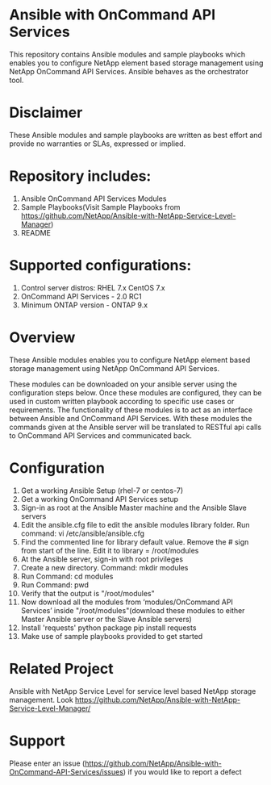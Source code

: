 # Ansible with OnCommand API Services

This repository contains Ansible modules and sample playbooks which enables you to configure NetApp element based storage management using NetApp OnCommand API Services. Ansible behaves as the orchestrator tool.

# Disclaimer
These Ansible modules and sample playbooks are written as best effort and provide no warranties or SLAs, expressed or implied.

# Repository includes:
1. Ansible OnCommand API Services Modules
2.	Sample Playbooks(Visit Sample Playbooks from https://github.com/NetApp/Ansible-with-NetApp-Service-Level-Manager)
3.	README
 
# Supported configurations:
1.	Control server distros: RHEL 7.x CentOS 7.x
2.	OnCommand API Services - 2.0 RC1
3.	Minimum ONTAP version - ONTAP 9.x

# Overview
These Ansible modules enables you to configure NetApp element based storage management using NetApp OnCommand API Services.

These modules can be downloaded on your ansible server using the configuration steps below. Once these modules are configured, they can be used in custom written playbook according to specific use cases or requirements.
The functionality of these modules is to act as an interface between Ansible and OnCommand API Services. With these modules the commands given at the Ansible server will be translated to RESTful api calls to OnCommand API Services and communicated back.


# Configuration

1. Get a working Ansible Setup (rhel-7 or centos-7)
2. Get a working OnCommand API Services setup
3. Sign-in as root at the Ansible Master machine and the Ansible Slave servers
4. Edit the ansible.cfg file to edit the ansible modules library folder. Run command: vi /etc/ansible/ansible.cfg
5. Find the commented line for library default value. Remove the # sign from start of the line. Edit it to library = /root/modules
6. At the Ansible server, sign-in with root privileges
7. Create a new directory. Command: mkdir modules
8. Run Command: cd modules
9. Run Command: pwd
10. Verify that the output is "/root/modules"
11. Now download all the modules from ‘modules/OnCommand API Services’ inside "/root/modules"(download these modules to either Master Ansible server or the Slave Ansible servers)
12. Install 'requests' python package pip install requests
13. Make use of sample playbooks provided to get started

# Related Project

Ansible with NetApp Service Level for service level based NetApp storage management. Look https://github.com/NetApp/Ansible-with-NetApp-Service-Level-Manager/

# Support
Please enter an issue (https://github.com/NetApp/Ansible-with-OnCommand-API-Services/issues) if you would like to report a defect
